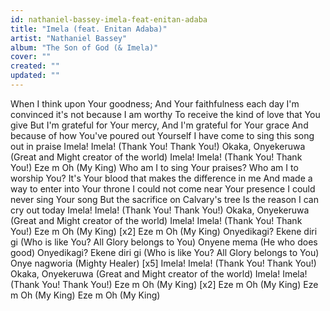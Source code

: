 ```yaml
---
id: nathaniel-bassey-imela-feat-enitan-adaba
title: "Imela (feat. Enitan Adaba)"
artist: "Nathaniel Bassey"
album: "The Son of God (& Imela)"
cover: ""
created: ""
updated: ""
---
```


When I think upon Your goodness;
And Your faithfulness each day
I'm convinced it's not because I am worthy
To receive the kind of love that You give
But I'm grateful for Your mercy,
And I'm grateful for Your grace
And because of how You've poured out Yourself
I have come to sing this song out in praise
Imela! Imela! (Thank You! Thank You!)
Okaka, Onyekeruwa (Great and Might creator of the world)
Imela! Imela! (Thank You! Thank You!)
Eze m Oh (My King)
Who am I to sing Your praises?
Who am I to worship You?
It's Your blood that makes the difference in me
And made a way to enter into Your throne
I could not come near Your presence
I could never sing Your song
But the sacrifice on Calvary's tree
Is the reason I can cry out today
Imela! Imela! (Thank You! Thank You!)
Okaka, Onyekeruwa (Great and Might creator of the world)
Imela! Imela! (Thank You! Thank You!)
Eze m Oh (My King)
[x2]
Eze m Oh (My King)
Onyedikagi? Ekene diri gi (Who is like You? All Glory belongs to You)
Onyene mema (He who does good)
Onyedikagi? Ekene diri gi (Who is like You? All Glory belongs to You)
Onye nagworia (Mighty Healer)
[x5]
Imela! Imela! (Thank You! Thank You!)
Okaka, Onyekeruwa (Great and Might creator of the world)
Imela! Imela! (Thank You! Thank You!)
Eze m Oh (My King)
[x2]
Eze m Oh (My King)
Eze m Oh (My King)
Eze m Oh (My King)